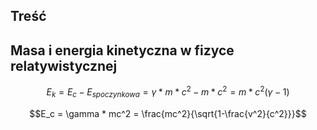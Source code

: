 ## Treść

## Masa i energia kinetyczna w fizyce relatywistycznej
$$E_k = E_c - E_{spoczynkowa} = \gamma *m * c^2 - m*c^2 = m*c^2(\gamma - 1)$$

$$E_c = \gamma * mc^2 = \frac{mc^2}{\sqrt{1-\frac{v^2}{c^2}}}$$
